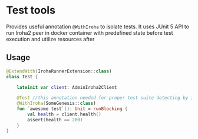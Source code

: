 # Test tools

Provides useful annotation `@WithIroha` to isolate tests.
It uses JUnit 5 API to run Iroha2 peer in docker container with predefined state before test execution and utilize resources after

## Usage

```kotlin
@ExtendWith(IrohaRunnerExtension::class)
class Test {

    lateinit var client: AdminIroha2Client

    @Test //this annotation needed for proper test suite detecting by IDE
    @WithIroha(SomeGenesis::class)
    fun `awesome test`(): Unit = runBlocking {
        val health = client.health()
        assert(health == 200)
    }   
}
```

